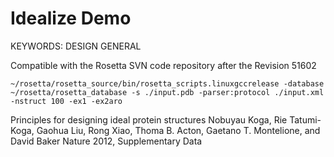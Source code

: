 Idealize Demo
=============

KEYWORDS: DESIGN GENERAL

Compatible with the Rosetta SVN code repository after the Revision 51602

    ~/rosetta/rosetta_source/bin/rosetta_scripts.linuxgccrelease -database ~/rosetta/rosetta_database -s ./input.pdb -parser:protocol ./input.xml -nstruct 100 -ex1 -ex2aro

Principles for designing ideal protein structures Nobuyau Koga, Rie 
Tatumi-Koga, Gaohua Liu, Rong Xiao, Thoma B. Acton, Gaetano T. Montelione, and 
David Baker Nature 2012, Supplementary Data 

